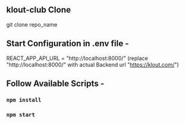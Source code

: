 ## klout-club Clone
git clone repo_name

## Start Configuration in .env file - 
REACT_APP_API_URL = "http://localhost:8000/" (replace "http://localhost:8000/" with actual Backend url "https://klout.com/")

## Follow Available Scripts -

### `npm install`

### `npm start`




